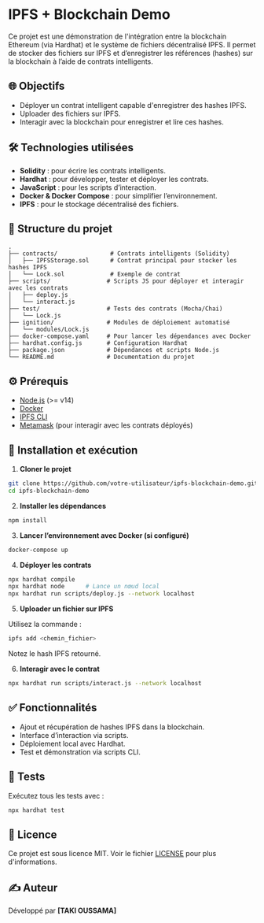 # IPFS + Blockchain Demo

Ce projet est une démonstration de l'intégration entre la blockchain Ethereum (via Hardhat) et le système de fichiers décentralisé IPFS. Il permet de stocker des fichiers sur IPFS et d’enregistrer les références (hashes) sur la blockchain à l’aide de contrats intelligents.

## 🌐 Objectifs

- Déployer un contrat intelligent capable d'enregistrer des hashes IPFS.
- Uploader des fichiers sur IPFS.
- Interagir avec la blockchain pour enregistrer et lire ces hashes.

## 🛠️ Technologies utilisées

- **Solidity** : pour écrire les contrats intelligents.
- **Hardhat** : pour développer, tester et déployer les contrats.
- **JavaScript** : pour les scripts d’interaction.
- **Docker & Docker Compose** : pour simplifier l’environnement.
- **IPFS** : pour le stockage décentralisé des fichiers.

## 🧾 Structure du projet

```text
.
├── contracts/               # Contrats intelligents (Solidity)
│   ├── IPFSStorage.sol      # Contrat principal pour stocker les hashes IPFS
│   └── Lock.sol             # Exemple de contrat
├── scripts/                # Scripts JS pour déployer et interagir avec les contrats
│   ├── deploy.js
│   └── interact.js
├── test/                   # Tests des contrats (Mocha/Chai)
│   └── Lock.js
├── ignition/               # Modules de déploiement automatisé
│   └── modules/Lock.js
├── docker-compose.yaml     # Pour lancer les dépendances avec Docker
├── hardhat.config.js       # Configuration Hardhat
├── package.json            # Dépendances et scripts Node.js
└── README.md               # Documentation du projet
```

## ⚙️ Prérequis

- [Node.js](https://nodejs.org/) (>= v14)
- [Docker](https://www.docker.com/)
- [IPFS CLI](https://docs.ipfs.tech/install/cli/)
- [Metamask](https://metamask.io/) (pour interagir avec les contrats déployés)

## 🚀 Installation et exécution

1. **Cloner le projet**

```bash
git clone https://github.com/votre-utilisateur/ipfs-blockchain-demo.git
cd ipfs-blockchain-demo
```

2. **Installer les dépendances**

```bash
npm install
```

3. **Lancer l’environnement avec Docker (si configuré)**

```bash
docker-compose up
```

4. **Déployer les contrats**

```bash
npx hardhat compile
npx hardhat node      # Lance un nœud local
npx hardhat run scripts/deploy.js --network localhost
```

5. **Uploader un fichier sur IPFS**

Utilisez la commande :

```bash
ipfs add <chemin_fichier>
```

Notez le hash IPFS retourné.

6. **Interagir avec le contrat**

```bash
npx hardhat run scripts/interact.js --network localhost
```

## ✅ Fonctionnalités

- Ajout et récupération de hashes IPFS dans la blockchain.
- Interface d’interaction via scripts.
- Déploiement local avec Hardhat.
- Test et démonstration via scripts CLI.

## 🧪 Tests

Exécutez tous les tests avec :

```bash
npx hardhat test
```

## 📄 Licence

Ce projet est sous licence MIT. Voir le fichier [LICENSE](LICENSE) pour plus d'informations.

## ✍️ Auteur

Développé par **[TAKI OUSSAMA]**
